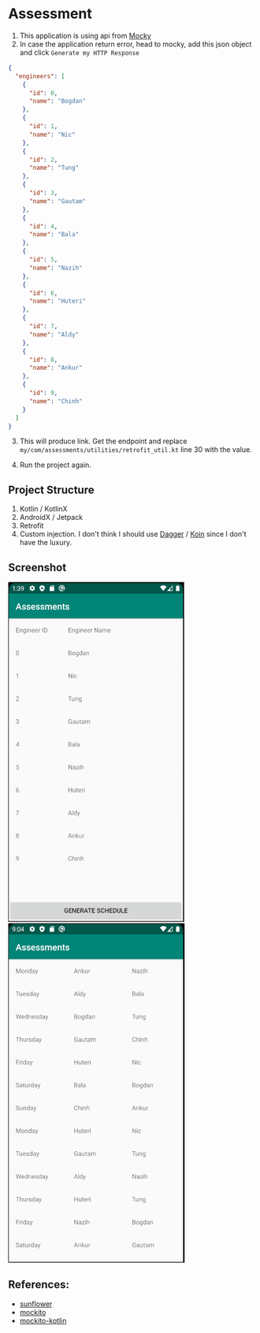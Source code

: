 # Assessment

1. This application is using api from [Mocky](https://www.mocky.io/)
2. In case the application return error, head to mocky,
add this json object and click `Generate my HTTP Response`
```json
{
  "engineers": [
    {
      "id": 0,
      "name": "Bogdan"
    },
    {
      "id": 1,
      "name": "Nic"
    },
    {
      "id": 2,
      "name": "Tung"
    },
    {
      "id": 3,
      "name": "Gautam"
    },
    {
      "id": 4,
      "name": "Bala"
    },
    {
      "id": 5,
      "name": "Nazih"
    },
    {
      "id": 6,
      "name": "Huteri"
    },
    {
      "id": 7,
      "name": "Aldy"
    },
    {
      "id": 8,
      "name": "Ankur"
    },
    {
      "id": 9,
      "name": "Chinh"
    }
  ]
}
```

3. This will produce link. Get the endpoint and replace `my/com/assessments/utilities/retrofit_util.kt` line 30 with the value.

4. Run the project again.

## Project Structure

1. Kotlin / KotlinX
2. AndroidX / Jetpack
3. Retrofit
4. Custom injection. I don't think I should use [Dagger](https://dagger.dev/android.html) / [Koin](https://insert-koin.io/) since I don't have the luxury.

## Screenshot
![first_screen](screenshot/first_screen.png)
![second_screen](screenshot/second_screen_2.png)

## References:

- [sunflower](https://github.com/android/sunflower)
- [mockito](https://developer.android.com/training/testing/unit-testing/local-unit-tests)
- [mockito-kotlin](https://github.com/nhaarman/mockito-kotlin/issues/311)
